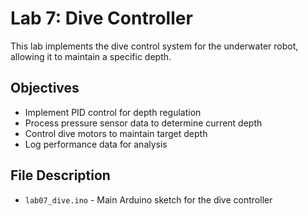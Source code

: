 # Lab 7: Dive Controller

This lab implements the dive control system for the underwater robot, allowing it to maintain a specific depth.

## Objectives

- Implement PID control for depth regulation
- Process pressure sensor data to determine current depth
- Control dive motors to maintain target depth
- Log performance data for analysis

## File Description

- `lab07_dive.ino` - Main Arduino sketch for the dive controller
